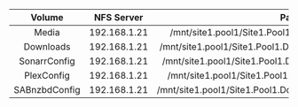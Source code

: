 |    Volume     |  NFS Server  |                            Path                            | Notes |
| :-----------: | :----------: | :--------------------------------------------------------: | :---: |
|     Media     | 192.168.1.21 |   /mnt/site1.pool1/Site1.Pool1.Docker.KJDev1/Data/Media    |       |
|   Downloads   | 192.168.1.21 | /mnt/site1.pool1/Site1.Pool1.Docker.KJDev1/Data/Downloads  |       |
| SonarrConfig  | 192.168.1.21 | /mnt/site1.pool1/Site1.Pool1.Docker.KJDev1/Configs/Sonarr  |       |
|  PlexConfig   | 192.168.1.21 |  /mnt/site1.pool1/Site1.Pool1.Docker.KJDev1/Configs/Plex   |       |
| SABnzbdConfig | 192.168.1.21 | /mnt/site1.pool1/Site1.Pool1.Docker.KJDev1/Configs/SABnzbd |       |
